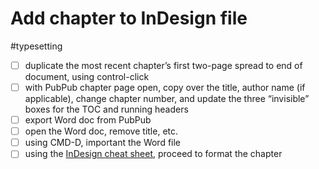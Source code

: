 # Add chapter to InDesign file

#typesetting

- [ ] duplicate the most recent chapter’s first two-page spread to end of document, using control-click
- [ ] with PubPub chapter page open, copy over the title, author name (if applicable), change chapter number, and update the three “invisible” boxes for the TOC and running headers
- [ ] export Word doc from PubPub
- [ ] open the Word doc, remove title, etc.
- [ ] using CMD-D, important the Word file
- [ ] using the [InDesign cheat sheet](https://www.mediastudies.press/pub/spf9xxpc/draft?readingCollection=ffbc1e78), proceed to format the chapter
